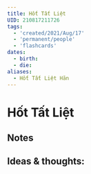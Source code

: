 ```yaml
---
title: Hốt Tất Liệt
UID: 210817211726
tags:
  - 'created/2021/Aug/17'
  - 'permanent/people'
  - 'flashcards'
dates:
  - birth:
  - die:
aliases:
  - Hốt Tất Liệt Hãn
---
```

# Hốt Tất Liệt


## Notes


## Ideas & thoughts:
